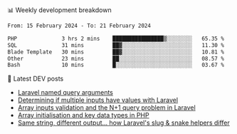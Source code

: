 📊 Weekly development breakdown
<!--START_SECTION:waka-->

```txt
From: 15 February 2024 - To: 21 February 2024

PHP              3 hrs 2 mins    ████████████████▒░░░░░░░░   65.35 %
SQL              31 mins         ██▓░░░░░░░░░░░░░░░░░░░░░░   11.30 %
Blade Template   30 mins         ██▓░░░░░░░░░░░░░░░░░░░░░░   10.81 %
Other            23 mins         ██░░░░░░░░░░░░░░░░░░░░░░░   08.57 %
Bash             10 mins         █░░░░░░░░░░░░░░░░░░░░░░░░   03.67 %
```

<!--END_SECTION:waka-->

📕 Latest DEV posts
<!-- BLOG-POST-LIST:START -->
- [Laravel named query arguments](https://dev.to/michaelvickersuk/laravel-named-query-arguments-28kd)
- [Determining if multiple inputs have values with Laravel](https://dev.to/michaelvickersuk/determining-if-multiple-inputs-have-values-with-laravel-km6)
- [Array inputs validation and the N+1 query problem in Laravel](https://dev.to/michaelvickersuk/array-inputs-validation-and-the-n1-query-problem-in-laravel-2agb)
- [Array initialisation and key data types in PHP](https://dev.to/michaelvickersuk/array-initialisation-and-key-data-types-in-php-1e5b)
- [Same string, different output... how Laravel&#39;s slug &amp; snake helpers differ](https://dev.to/michaelvickersuk/same-string-different-output-how-laravels-slug-snake-helpers-differ-1ccj)
<!-- BLOG-POST-LIST:END -->
